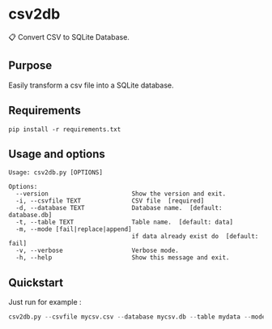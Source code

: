 # csv2db
📋 Convert CSV to SQLite Database.

## Purpose

Easily transform a csv file into a SQLite database.

## Requirements
```
pip install -r requirements.txt
```

## Usage and options

```
Usage: csv2db.py [OPTIONS]

Options:
  --version                       Show the version and exit.
  -i, --csvfile TEXT              CSV file  [required]
  -d, --database TEXT             Database name.  [default: database.db]
  -t, --table TEXT                Table name.  [default: data]
  -m, --mode [fail|replace|append]
                                  if data already exist do  [default: fail]
  -v, --verbose                   Verbose mode.
  -h, --help                      Show this message and exit.
```

## Quickstart
Just run for example :
```python
csv2db.py --csvfile mycsv.csv --database mycsv.db --table mydata --mode replace --verbose
```
